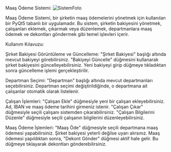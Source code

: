 Maaş Ödeme Sistemi:
![SistemFoto](https://github.com/Emirhandgc/MaasOdemeSistemi/assets/76902278/f7f91249-3a88-4cdf-bd59-b9420b1dfb53)


Maaş Ödeme Sistemi, bir şirketin maaş ödemelerini yönetmek için kullanılan bir PyQt5 tabanlı bir uygulamadır. Bu sistem, şirketin bakiyesini yönetmek, 
çalışanları eklemek, çıkarmak veya düzenlemek, departmanlara maaş ödemek ve dekontları göndermek gibi temel işlevleri içerir.

Kullanım Kılavuzu:

Şirket Bakiyesi Görüntüleme ve Güncelleme:
"Şirket Bakiyesi" başlığı altında mevcut bakiyeyi görebilirsiniz.
"Bakiyeyi Güncelle" düğmesini kullanarak şirket bakiyesini güncelleyebilirsiniz. Yeni bakiyeyi girip düğmeye tıkladıktan sonra güncelleme işlemi gerçekleştirilir.

Departman Seçimi:
"Departman" başlığı altında mevcut departmanları seçebilirsiniz.
Departman seçimi değiştirildiğinde, o departmana ait çalışanlar otomatik olarak listelenir.

Çalışan İşlemleri:
"Çalışan Ekle" düğmesiyle yeni bir çalışan ekleyebilirsiniz. Ad, IBAN ve maaş ödeme tarihini girmeniz istenir.
"Çalışan Çıkar" düğmesiyle seçili çalışanı sistemden çıkarabilirsiniz.
"Çalışan Bilgilerini Düzenle" düğmesiyle seçili çalışanın bilgilerini düzenleyebilirsiniz.

Maaş Ödeme İşlemleri:
"Maaş Öde" düğmesiyle seçili departmana maaş ödemesi yapabilirsiniz. Şirket bakiyesi yeterli değilse uyarı alırsınız.
Maaş ödemesi yapıldıktan sonra, "Dekont Gönder" düğmesi aktif hale gelir. Bu düğmeye tıklayarak dekontları gönderebilirsiniz.
